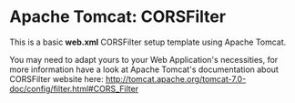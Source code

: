 Apache Tomcat: CORSFilter
==========
This is a basic **web.xml** CORSFilter setup template using Apache Tomcat. 

You may need to adapt yours to your Web Application's necessities, for more information have a look at Apache Tomcat's documentation about CORSFilter website here:
http://tomcat.apache.org/tomcat-7.0-doc/config/filter.html#CORS_Filter
